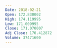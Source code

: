 ```yaml
---
Date: 2018-02-21
Open: 172.830002
High: 174.119995
Low: 171.009995
Close: 171.070007
Adj Close: 170.412872
Volume: 37471600
---
```

